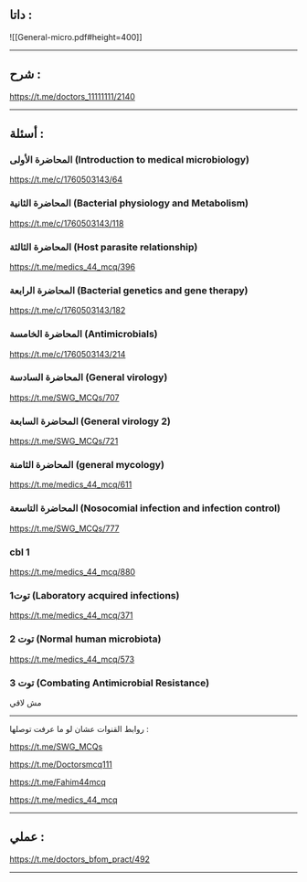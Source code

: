 ##  داتا :

![[General-micro.pdf#height=400]]

---
## شرح :

https://t.me/doctors_11111111/2140

---
## أسئلة :

### المحاضرة الأولى (Introduction to medical microbiology)

https://t.me/c/1760503143/64

### المحاضرة الثانية (Bacterial physiology and Metabolism)

  https://t.me/c/1760503143/118

### المحاضرة الثالثة (Host parasite relationship)

https://t.me/medics_44_mcq/396

### المحاضرة الرابعة (Bacterial genetics and gene therapy)

 https://t.me/c/1760503143/182

### المحاضرة الخامسة (Antimicrobials)

https://t.me/c/1760503143/214

### المحاضرة السادسة (General virology)

  https://t.me/SWG_MCQs/707

### المحاضرة السابعة (General virology 2)

https://t.me/SWG_MCQs/721

### المحاضرة الثامنة (general mycology)

 https://t.me/medics_44_mcq/611 

### المحاضرة التاسعة (Nosocomial infection and infection control)

  https://t.me/SWG_MCQs/777

### cbl 1

https://t.me/medics_44_mcq/880

### توت1 (Laboratory acquired infections)

https://t.me/medics_44_mcq/371

### توت 2 (Normal human microbiota)

https://t.me/medics_44_mcq/573

### توت 3 (Combating Antimicrobial Resistance)

مش لاقي  

---

 روابط القنوات عشان لو ما عرفت توصلها :
 
https://t.me/SWG_MCQs

https://t.me/Doctorsmcq111

https://t.me/Fahim44mcq

https://t.me/medics_44_mcq

---
## عملي :

https://t.me/doctors_bfom_pract/492

---